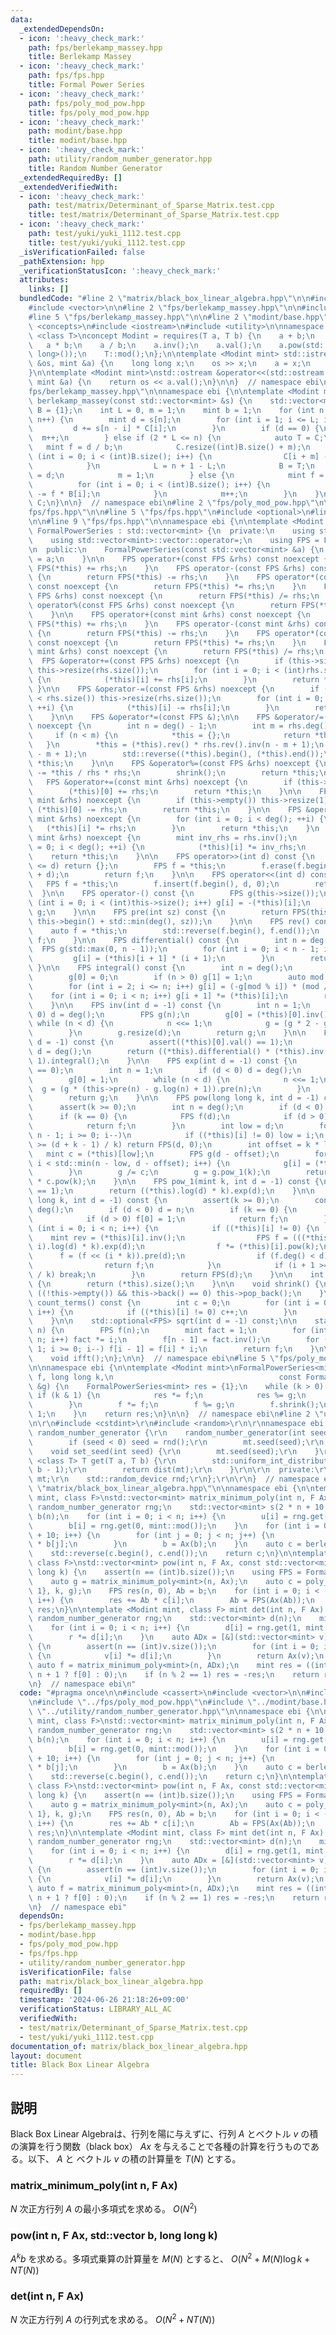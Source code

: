 ```yaml
---
data:
  _extendedDependsOn:
  - icon: ':heavy_check_mark:'
    path: fps/berlekamp_massey.hpp
    title: Berlekamp Massey
  - icon: ':heavy_check_mark:'
    path: fps/fps.hpp
    title: Formal Power Series
  - icon: ':heavy_check_mark:'
    path: fps/poly_mod_pow.hpp
    title: fps/poly_mod_pow.hpp
  - icon: ':heavy_check_mark:'
    path: modint/base.hpp
    title: modint/base.hpp
  - icon: ':heavy_check_mark:'
    path: utility/random_number_generator.hpp
    title: Random Number Generator
  _extendedRequiredBy: []
  _extendedVerifiedWith:
  - icon: ':heavy_check_mark:'
    path: test/matrix/Determinant_of_Sparse_Matrix.test.cpp
    title: test/matrix/Determinant_of_Sparse_Matrix.test.cpp
  - icon: ':heavy_check_mark:'
    path: test/yuki/yuki_1112.test.cpp
    title: test/yuki/yuki_1112.test.cpp
  _isVerificationFailed: false
  _pathExtension: hpp
  _verificationStatusIcon: ':heavy_check_mark:'
  attributes:
    links: []
  bundledCode: "#line 2 \"matrix/black_box_linear_algebra.hpp\"\n\n#include <cassert>\n\
    #include <vector>\n\n#line 2 \"fps/berlekamp_massey.hpp\"\n\n#include <algorithm>\n\
    #line 5 \"fps/berlekamp_massey.hpp\"\n\n#line 2 \"modint/base.hpp\"\n\n#include\
    \ <concepts>\n#include <iostream>\n#include <utility>\n\nnamespace ebi {\n\ntemplate\
    \ <class T>\nconcept Modint = requires(T a, T b) {\n    a + b;\n    a - b;\n \
    \   a * b;\n    a / b;\n    a.inv();\n    a.val();\n    a.pow(std::declval<long\
    \ long>());\n    T::mod();\n};\n\ntemplate <Modint mint> std::istream &operator>>(std::istream\
    \ &os, mint &a) {\n    long long x;\n    os >> x;\n    a = x;\n    return os;\n\
    }\n\ntemplate <Modint mint>\nstd::ostream &operator<<(std::ostream &os, const\
    \ mint &a) {\n    return os << a.val();\n}\n\n}  // namespace ebi\n#line 7 \"\
    fps/berlekamp_massey.hpp\"\n\nnamespace ebi {\n\ntemplate <Modint mint>\nstd::vector<mint>\
    \ berlekamp_massey(const std::vector<mint> &s) {\n    std::vector<mint> C = {1},\
    \ B = {1};\n    int L = 0, m = 1;\n    mint b = 1;\n    for (int n = 0; n < (int)s.size();\
    \ n++) {\n        mint d = s[n];\n        for (int i = 1; i <= L; i++) {\n   \
    \         d += s[n - i] * C[i];\n        }\n        if (d == 0) {\n          \
    \  m++;\n        } else if (2 * L <= n) {\n            auto T = C;\n         \
    \   mint f = d / b;\n            C.resize((int)B.size() + m);\n            for\
    \ (int i = 0; i < (int)B.size(); i++) {\n                C[i + m] -= f * B[i];\n\
    \            }\n            L = n + 1 - L;\n            B = T;\n            b\
    \ = d;\n            m = 1;\n        } else {\n            mint f = d / b;\n  \
    \          for (int i = 0; i < (int)B.size(); i++) {\n                C[i + m]\
    \ -= f * B[i];\n            }\n            m++;\n        }\n    }\n    return\
    \ C;\n}\n\n}  // namespace ebi\n#line 2 \"fps/poly_mod_pow.hpp\"\n\n#line 2 \"\
    fps/fps.hpp\"\n\n#line 5 \"fps/fps.hpp\"\n#include <optional>\n#line 7 \"fps/fps.hpp\"\
    \n\n#line 9 \"fps/fps.hpp\"\n\nnamespace ebi {\n\ntemplate <Modint mint> struct\
    \ FormalPowerSeries : std::vector<mint> {\n  private:\n    using std::vector<mint>::vector;\n\
    \    using std::vector<mint>::vector::operator=;\n    using FPS = FormalPowerSeries;\n\
    \n  public:\n    FormalPowerSeries(const std::vector<mint> &a) {\n        *this\
    \ = a;\n    }\n\n    FPS operator+(const FPS &rhs) const noexcept {\n        return\
    \ FPS(*this) += rhs;\n    }\n    FPS operator-(const FPS &rhs) const noexcept\
    \ {\n        return FPS(*this) -= rhs;\n    }\n    FPS operator*(const FPS &rhs)\
    \ const noexcept {\n        return FPS(*this) *= rhs;\n    }\n    FPS operator/(const\
    \ FPS &rhs) const noexcept {\n        return FPS(*this) /= rhs;\n    }\n    FPS\
    \ operator%(const FPS &rhs) const noexcept {\n        return FPS(*this) %= rhs;\n\
    \    }\n\n    FPS operator+(const mint &rhs) const noexcept {\n        return\
    \ FPS(*this) += rhs;\n    }\n    FPS operator-(const mint &rhs) const noexcept\
    \ {\n        return FPS(*this) -= rhs;\n    }\n    FPS operator*(const mint &rhs)\
    \ const noexcept {\n        return FPS(*this) *= rhs;\n    }\n    FPS operator/(const\
    \ mint &rhs) const noexcept {\n        return FPS(*this) /= rhs;\n    }\n\n  \
    \  FPS &operator+=(const FPS &rhs) noexcept {\n        if (this->size() < rhs.size())\
    \ this->resize(rhs.size());\n        for (int i = 0; i < (int)rhs.size(); ++i)\
    \ {\n            (*this)[i] += rhs[i];\n        }\n        return *this;\n   \
    \ }\n\n    FPS &operator-=(const FPS &rhs) noexcept {\n        if (this->size()\
    \ < rhs.size()) this->resize(rhs.size());\n        for (int i = 0; i < (int)rhs.size();\
    \ ++i) {\n            (*this)[i] -= rhs[i];\n        }\n        return *this;\n\
    \    }\n\n    FPS &operator*=(const FPS &);\n\n    FPS &operator/=(const FPS &rhs)\
    \ noexcept {\n        int n = deg() - 1;\n        int m = rhs.deg() - 1;\n   \
    \     if (n < m) {\n            *this = {};\n            return *this;\n     \
    \   }\n        *this = (*this).rev() * rhs.rev().inv(n - m + 1);\n        (*this).resize(n\
    \ - m + 1);\n        std::reverse((*this).begin(), (*this).end());\n        return\
    \ *this;\n    }\n\n    FPS &operator%=(const FPS &rhs) noexcept {\n        *this\
    \ -= *this / rhs * rhs;\n        shrink();\n        return *this;\n    }\n\n \
    \   FPS &operator+=(const mint &rhs) noexcept {\n        if (this->empty()) this->resize(1);\n\
    \        (*this)[0] += rhs;\n        return *this;\n    }\n\n    FPS &operator-=(const\
    \ mint &rhs) noexcept {\n        if (this->empty()) this->resize(1);\n       \
    \ (*this)[0] -= rhs;\n        return *this;\n    }\n\n    FPS &operator*=(const\
    \ mint &rhs) noexcept {\n        for (int i = 0; i < deg(); ++i) {\n         \
    \   (*this)[i] *= rhs;\n        }\n        return *this;\n    }\n    FPS &operator/=(const\
    \ mint &rhs) noexcept {\n        mint inv_rhs = rhs.inv();\n        for (int i\
    \ = 0; i < deg(); ++i) {\n            (*this)[i] *= inv_rhs;\n        }\n    \
    \    return *this;\n    }\n\n    FPS operator>>(int d) const {\n        if (deg()\
    \ <= d) return {};\n        FPS f = *this;\n        f.erase(f.begin(), f.begin()\
    \ + d);\n        return f;\n    }\n\n    FPS operator<<(int d) const {\n     \
    \   FPS f = *this;\n        f.insert(f.begin(), d, 0);\n        return f;\n  \
    \  }\n\n    FPS operator-() const {\n        FPS g(this->size());\n        for\
    \ (int i = 0; i < (int)this->size(); i++) g[i] = -(*this)[i];\n        return\
    \ g;\n    }\n\n    FPS pre(int sz) const {\n        return FPS(this->begin(),\
    \ this->begin() + std::min(deg(), sz));\n    }\n\n    FPS rev() const {\n    \
    \    auto f = *this;\n        std::reverse(f.begin(), f.end());\n        return\
    \ f;\n    }\n\n    FPS differential() const {\n        int n = deg();\n      \
    \  FPS g(std::max(0, n - 1));\n        for (int i = 0; i < n - 1; i++) {\n   \
    \         g[i] = (*this)[i + 1] * (i + 1);\n        }\n        return g;\n   \
    \ }\n\n    FPS integral() const {\n        int n = deg();\n        FPS g(n + 1);\n\
    \        g[0] = 0;\n        if (n > 0) g[1] = 1;\n        auto mod = mint::mod();\n\
    \        for (int i = 2; i <= n; i++) g[i] = (-g[mod % i]) * (mod / i);\n    \
    \    for (int i = 0; i < n; i++) g[i + 1] *= (*this)[i];\n        return g;\n\
    \    }\n\n    FPS inv(int d = -1) const {\n        int n = 1;\n        if (d <\
    \ 0) d = deg();\n        FPS g(n);\n        g[0] = (*this)[0].inv();\n       \
    \ while (n < d) {\n            n <<= 1;\n            g = (g * 2 - g * g * this->pre(n)).pre(n);\n\
    \        }\n        g.resize(d);\n        return g;\n    }\n\n    FPS log(int\
    \ d = -1) const {\n        assert((*this)[0].val() == 1);\n        if (d < 0)\
    \ d = deg();\n        return ((*this).differential() * (*this).inv(d)).pre(d -\
    \ 1).integral();\n    }\n\n    FPS exp(int d = -1) const {\n        assert((*this)[0].val()\
    \ == 0);\n        int n = 1;\n        if (d < 0) d = deg();\n        FPS g(n);\n\
    \        g[0] = 1;\n        while (n < d) {\n            n <<= 1;\n          \
    \  g = (g * (this->pre(n) - g.log(n) + 1)).pre(n);\n        }\n        g.resize(d);\n\
    \        return g;\n    }\n\n    FPS pow(long long k, int d = -1) const {\n  \
    \      assert(k >= 0);\n        int n = deg();\n        if (d < 0) d = n;\n  \
    \      if (k == 0) {\n            FPS f(d);\n            if (d > 0) f[0] = 1;\n\
    \            return f;\n        }\n        int low = d;\n        for (int i =\
    \ n - 1; i >= 0; i--)\n            if ((*this)[i] != 0) low = i;\n        if (low\
    \ >= (d + k - 1) / k) return FPS(d, 0);\n        int offset = k * low;\n     \
    \   mint c = (*this)[low];\n        FPS g(d - offset);\n        for (int i = 0;\
    \ i < std::min(n - low, d - offset); i++) {\n            g[i] = (*this)[i + low];\n\
    \        }\n        g /= c;\n        g = g.pow_1(k);\n        return (g << offset)\
    \ * c.pow(k);\n    }\n\n    FPS pow_1(mint k, int d = -1) const {\n        assert((*this)[0]\
    \ == 1);\n        return ((*this).log(d) * k).exp(d);\n    }\n\n    FPS pow_newton(long\
    \ long k, int d = -1) const {\n        assert(k >= 0);\n        const int n =\
    \ deg();\n        if (d < 0) d = n;\n        if (k == 0) {\n            FPS f(d);\n\
    \            if (d > 0) f[0] = 1;\n            return f;\n        }\n        for\
    \ (int i = 0; i < n; i++) {\n            if ((*this)[i] != 0) {\n            \
    \    mint rev = (*this)[i].inv();\n                FPS f = (((*this * rev) >>\
    \ i).log(d) * k).exp(d);\n                f *= (*this)[i].pow(k);\n          \
    \      f = (f << (i * k)).pre(d);\n                if (f.deg() < d) f.resize(d);\n\
    \                return f;\n            }\n            if (i + 1 >= (d + k - 1)\
    \ / k) break;\n        }\n        return FPS(d);\n    }\n\n    int deg() const\
    \ {\n        return (*this).size();\n    }\n\n    void shrink() {\n        while\
    \ ((!this->empty()) && this->back() == 0) this->pop_back();\n    }\n\n    int\
    \ count_terms() const {\n        int c = 0;\n        for (int i = 0; i < deg();\
    \ i++) {\n            if ((*this)[i] != 0) c++;\n        }\n        return c;\n\
    \    }\n\n    std::optional<FPS> sqrt(int d = -1) const;\n\n    static FPS exp_x(int\
    \ n) {\n        FPS f(n);\n        mint fact = 1;\n        for (int i = 1; i <\
    \ n; i++) fact *= i;\n        f[n - 1] = fact.inv();\n        for (int i = n -\
    \ 1; i >= 0; i--) f[i - 1] = f[i] * i;\n        return f;\n    }\n\n    void fft();\n\
    \    void ifft();\n};\n\n}  // namespace ebi\n#line 5 \"fps/poly_mod_pow.hpp\"\
    \n\nnamespace ebi {\n\ntemplate <Modint mint>\nFormalPowerSeries<mint> poly_mod_pow(FormalPowerSeries<mint>\
    \ f, long long k,\n                                     const FormalPowerSeries<mint>\
    \ &g) {\n    FormalPowerSeries<mint> res = {1};\n    while (k > 0) {\n       \
    \ if (k & 1) {\n            res *= f;\n            res %= g;\n            res.shrink();\n\
    \        }\n        f *= f;\n        f %= g;\n        f.shrink();\n        k >>=\
    \ 1;\n    }\n    return res;\n}\n\n}  // namespace ebi\n#line 2 \"utility/random_number_generator.hpp\"\
    \n\r\n#include <cstdint>\r\n#include <random>\r\n\r\nnamespace ebi {\r\n\r\nstruct\
    \ random_number_generator {\r\n    random_number_generator(int seed = -1) {\r\n\
    \        if (seed < 0) seed = rnd();\r\n        mt.seed(seed);\r\n    }\r\n\r\n\
    \    void set_seed(int seed) {\r\n        mt.seed(seed);\r\n    }\r\n\r\n    template\
    \ <class T> T get(T a, T b) {\r\n        std::uniform_int_distribution<T> dist(a,\
    \ b - 1);\r\n        return dist(mt);\r\n    }\r\n\r\n  private:\r\n    std::mt19937_64\
    \ mt;\r\n    std::random_device rnd;\r\n};\r\n\r\n}  // namespace ebi\n#line 10\
    \ \"matrix/black_box_linear_algebra.hpp\"\n\nnamespace ebi {\n\ntemplate <Modint\
    \ mint, class F>\nstd::vector<mint> matrix_minimum_poly(int n, F Ax) {\n    static\
    \ random_number_generator rng;\n    std::vector<mint> s(2 * n + 10, 0), u(n),\
    \ b(n);\n    for (int i = 0; i < n; i++) {\n        u[i] = rng.get(0, mint::mod());\n\
    \        b[i] = rng.get(0, mint::mod());\n    }\n    for (int i = 0; i < 2 * n\
    \ + 10; i++) {\n        for (int j = 0; j < n; j++) {\n            s[i] += u[j]\
    \ * b[j];\n        }\n        b = Ax(b);\n    }\n    auto c = berlekamp_massey(s);\n\
    \    std::reverse(c.begin(), c.end());\n    return c;\n}\n\ntemplate <Modint mint,\
    \ class F>\nstd::vector<mint> pow(int n, F Ax, const std::vector<mint> &b, long\
    \ long k) {\n    assert(n == (int)b.size());\n    using FPS = FormalPowerSeries<mint>;\n\
    \    auto g = matrix_minimum_poly<mint>(n, Ax);\n    auto c = poly_mod_pow<mint>({0,\
    \ 1}, k, g);\n    FPS res(n, 0), Ab = b;\n    for (int i = 0; i < (int)c.size();\
    \ i++) {\n        res += Ab * c[i];\n        Ab = FPS(Ax(Ab));\n    }\n    return\
    \ res;\n}\n\ntemplate <Modint mint, class F> mint det(int n, F Ax) {\n    static\
    \ random_number_generator rng;\n    std::vector<mint> d(n);\n    mint r = 1;\n\
    \    for (int i = 0; i < n; i++) {\n        d[i] = rng.get(1, mint::mod());\n\
    \        r *= d[i];\n    }\n    auto ADx = [&](std::vector<mint> v) -> std::vector<mint>\
    \ {\n        assert(n == (int)v.size());\n        for (int i = 0; i < n; i++)\
    \ {\n            v[i] *= d[i];\n        }\n        return Ax(v);\n    };\n   \
    \ auto f = matrix_minimum_poly<mint>(n, ADx);\n    mint res = ((int)f.size() ==\
    \ n + 1 ? f[0] : 0);\n    if (n % 2 == 1) res = -res;\n    return res / r;\n}\n\
    \n}  // namespace ebi\n"
  code: "#pragma once\n\n#include <cassert>\n#include <vector>\n\n#include \"../fps/berlekamp_massey.hpp\"\
    \n#include \"../fps/poly_mod_pow.hpp\"\n#include \"../modint/base.hpp\"\n#include\
    \ \"../utility/random_number_generator.hpp\"\n\nnamespace ebi {\n\ntemplate <Modint\
    \ mint, class F>\nstd::vector<mint> matrix_minimum_poly(int n, F Ax) {\n    static\
    \ random_number_generator rng;\n    std::vector<mint> s(2 * n + 10, 0), u(n),\
    \ b(n);\n    for (int i = 0; i < n; i++) {\n        u[i] = rng.get(0, mint::mod());\n\
    \        b[i] = rng.get(0, mint::mod());\n    }\n    for (int i = 0; i < 2 * n\
    \ + 10; i++) {\n        for (int j = 0; j < n; j++) {\n            s[i] += u[j]\
    \ * b[j];\n        }\n        b = Ax(b);\n    }\n    auto c = berlekamp_massey(s);\n\
    \    std::reverse(c.begin(), c.end());\n    return c;\n}\n\ntemplate <Modint mint,\
    \ class F>\nstd::vector<mint> pow(int n, F Ax, const std::vector<mint> &b, long\
    \ long k) {\n    assert(n == (int)b.size());\n    using FPS = FormalPowerSeries<mint>;\n\
    \    auto g = matrix_minimum_poly<mint>(n, Ax);\n    auto c = poly_mod_pow<mint>({0,\
    \ 1}, k, g);\n    FPS res(n, 0), Ab = b;\n    for (int i = 0; i < (int)c.size();\
    \ i++) {\n        res += Ab * c[i];\n        Ab = FPS(Ax(Ab));\n    }\n    return\
    \ res;\n}\n\ntemplate <Modint mint, class F> mint det(int n, F Ax) {\n    static\
    \ random_number_generator rng;\n    std::vector<mint> d(n);\n    mint r = 1;\n\
    \    for (int i = 0; i < n; i++) {\n        d[i] = rng.get(1, mint::mod());\n\
    \        r *= d[i];\n    }\n    auto ADx = [&](std::vector<mint> v) -> std::vector<mint>\
    \ {\n        assert(n == (int)v.size());\n        for (int i = 0; i < n; i++)\
    \ {\n            v[i] *= d[i];\n        }\n        return Ax(v);\n    };\n   \
    \ auto f = matrix_minimum_poly<mint>(n, ADx);\n    mint res = ((int)f.size() ==\
    \ n + 1 ? f[0] : 0);\n    if (n % 2 == 1) res = -res;\n    return res / r;\n}\n\
    \n}  // namespace ebi"
  dependsOn:
  - fps/berlekamp_massey.hpp
  - modint/base.hpp
  - fps/poly_mod_pow.hpp
  - fps/fps.hpp
  - utility/random_number_generator.hpp
  isVerificationFile: false
  path: matrix/black_box_linear_algebra.hpp
  requiredBy: []
  timestamp: '2024-06-26 21:18:26+09:00'
  verificationStatus: LIBRARY_ALL_AC
  verifiedWith:
  - test/matrix/Determinant_of_Sparse_Matrix.test.cpp
  - test/yuki/yuki_1112.test.cpp
documentation_of: matrix/black_box_linear_algebra.hpp
layout: document
title: Black Box Linear Algebra
---
```


## 説明

Black Box Linear Algebraは、行列を陽に与えずに、行列 $A$ とベクトル $v$ の積の演算を行う関数（black box） $Ax$ を与えることで各種の計算を行うものである。以下、 $A$ と ベクトル $v$ の積の計算量を $T(N)$ とする。

### matrix_minimum_poly(int n, F Ax)

$N$ 次正方行列 $A$ の最小多項式を求める。 $O(N^2)$

### pow(int n, F Ax, std::vector<mint> b, long long k)

$A^k b$ を求める。多項式乗算の計算量を $M(N)$ とすると、 $O(N^2 + M(N)\log{k} + N T(N))$

### det(int n, F Ax)

$N$ 次正方行列 $A$ の行列式を求める。 $O(N^2 + N T(N))$ 
